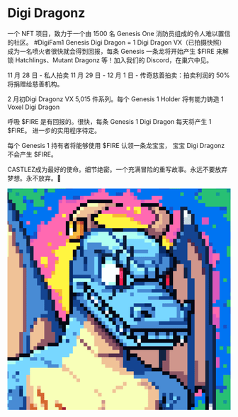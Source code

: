 # Digi Dragonz

一个 NFT 项目，致力于一个由 1500 名 Genesis One 消防员组成的令人难以置信的社区。 #DigiFam1 Genesis Digi Dragon = 1 Digi Dragon VX（已拍摄快照）成为一名喷火者很快就会得到回报，每条 Genesis 一条龙将开始产生 $FIRE 来解锁 Hatchlings、Mutant Dragonz 等！加入我们的 Discord，在巢穴中见。

11 月 28 日 - 私人拍卖
11 月 29 日 - 12 月 1 日 - 传奇慈善拍卖：拍卖利润的 50% 将捐赠给慈善机构。

2 月初Digi Dragonz VX 5,015 件系列。每个 Genesis 1 Holder 将有能力铸造 1 Voxel Digi Dragon

呼吸 $FIRE 是有回报的。很快，每条 Genesis 1 Digi Dragon 每天将产生 1 $FIRE。
进一步的实用程序待定。


每个 Genesis 1 持有者将能够使用 $FIRE 认领一条龙宝宝，
宝宝 Digi Dragonz 不会产生 $FIRE。

CASTLEZ成为最好的使命。细节绝密。一个充满冒险的重写故事。永远不要放弃梦想。永不放弃。🌱

![NFT](微信截图_20220902170944.png)




